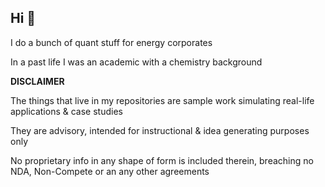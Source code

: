 ## Hi 👋

I do a bunch of quant stuff for energy corporates

In a past life I was an academic with a chemistry background

**DISCLAIMER**

The things that live in my repositories are sample work simulating real-life applications & case studies

They are advisory, intended for instructional & idea generating purposes only

No proprietary info in any shape of form is included therein, breaching no NDA, Non-Compete or an any other agreements
